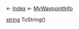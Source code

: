 ← [Index](Api-Index) ← [MyWaypointInfo](Sandbox.ModAPI.Ingame.MyWaypointInfo)

[string](System.String) ToString()